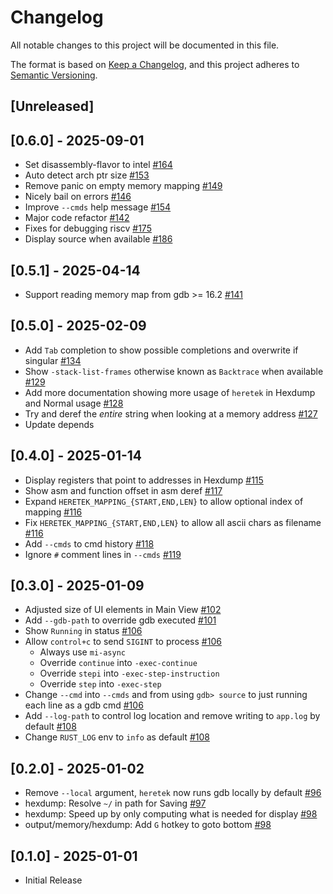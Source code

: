 # Changelog
All notable changes to this project will be documented in this file.

The format is based on [Keep a Changelog](https://keepachangelog.com/en/1.0.0/),
and this project adheres to [Semantic Versioning](https://semver.org/spec/v2.0.0.html).

## [Unreleased]
## [0.6.0] - 2025-09-01
- Set disassembly-flavor to intel [#164](https://github.com/wcampbell0x2a/heretek/pull/164)
- Auto detect arch ptr size [#153](https://github.com/wcampbell0x2a/heretek/pull/153)
- Remove panic on empty memory mapping [#149](https://github.com/wcampbell0x2a/heretek/pull/149)
- Nicely bail on errors [#146](https://github.com/wcampbell0x2a/heretek/pull/146)
- Improve `--cmds` help message [#154](https://github.com/wcampbell0x2a/heretek/pull/154)
- Major code refactor [#142](https://github.com/wcampbell0x2a/heretek/pull/142)
- Fixes for debugging riscv [#175](https://github.com/wcampbell0x2a/heretek/pull/175)
- Display source when available [#186](https://github.com/wcampbell0x2a/heretek/pull/186)

## [0.5.1] - 2025-04-14
- Support reading memory map from gdb >= 16.2 [#141](https://github.com/wcampbell0x2a/heretek/pull/141)

## [0.5.0] - 2025-02-09
- Add `Tab` completion to show possible completions and overwrite if singular [#134](https://github.com/wcampbell0x2a/heretek/pull/134)
- Show `-stack-list-frames` otherwise known as `Backtrace` when available [#129](https://github.com/wcampbell0x2a/heretek/pull/129)
- Add more documentation showing more usage of `heretek` in Hexdump and Normal usage [#128](https://github.com/wcampbell0x2a/heretek/pull/128)
- Try and deref the *entire* string when looking at a memory address [#127](https://github.com/wcampbell0x2a/heretek/pull/127)
- Update depends

## [0.4.0] - 2025-01-14
- Display registers that point to addresses in Hexdump [#115](https://github.com/wcampbell0x2a/heretek/pull/115)
- Show asm and function offset in asm deref [#117](https://github.com/wcampbell0x2a/heretek/pull/117)
- Expand `HERETEK_MAPPING_{START,END,LEN}` to allow optional index of mapping [#116](https://github.com/wcampbell0x2a/heretek/pull/116)
- Fix `HERETEK_MAPPING_{START,END,LEN}` to allow all ascii chars as filename [#116](https://github.com/wcampbell0x2a/heretek/pull/116)
- Add `--cmds` to cmd history [#118](https://github.com/wcampbell0x2a/heretek/pull/118)
- Ignore `#` comment lines in `--cmds` [#119](https://github.com/wcampbell0x2a/heretek/pull/119)

## [0.3.0] - 2025-01-09
- Adjusted size of UI elements in Main View [#102](https://github.com/wcampbell0x2a/heretek/pull/102)
- Add `--gdb-path` to override gdb executed [#101](https://github.com/wcampbell0x2a/heretek/pull/101)
- Show `Running` in status [#106](https://github.com/wcampbell0x2a/heretek/pull/106)
- Allow `control+c` to send `SIGINT` to process [#106](https://github.com/wcampbell0x2a/heretek/pull/106)
  - Always use `mi-async`
  - Override `continue` into `-exec-continue`
  - Override `stepi` into `-exec-step-instruction`
  - Override `step` into `-exec-step`
- Change `--cmd` into `--cmds` and from using `gdb> source` to just running each line as a gdb cmd [#106](https://github.com/wcampbell0x2a/heretek/pull/106)
- Add `--log-path` to control log location and remove writing to `app.log` by default [#108](https://github.com/wcampbell0x2a/heretek/pull/108)
- Change `RUST_LOG` env to `info` as default [#108](https://github.com/wcampbell0x2a/heretek/pull/108)

## [0.2.0] - 2025-01-02
- Remove `--local` argument, `heretek` now runs gdb locally by default [#96](https://github.com/wcampbell0x2a/heretek/pull/96)
- hexdump: Resolve `~/` in path for Saving [#97](https://github.com/wcampbell0x2a/heretek/pull/97)
- hexdump: Speed up by only computing what is needed for display [#98](https://github.com/wcampbell0x2a/heretek/pull/98)
- output/memory/hexdump: Add `G` hotkey to goto bottom [#98](https://github.com/wcampbell0x2a/heretek/pull/98)

## [0.1.0] - 2025-01-01
- Initial Release
